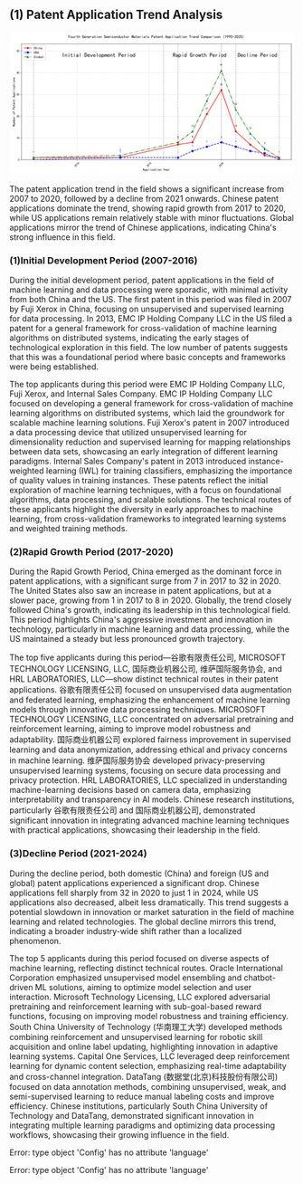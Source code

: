 ## (1) Patent Application Trend Analysis
![Trend Chart](./trend_chart.png "Patent Application Trend Chart")

The patent application trend in the field shows a significant increase from 2007 to 2020, followed by a decline from 2021 onwards. Chinese patent applications dominate the trend, showing rapid growth from 2017 to 2020, while US applications remain relatively stable with minor fluctuations. Global applications mirror the trend of Chinese applications, indicating China's strong influence in this field.
### (1)Initial Development Period (2007-2016)

During the initial development period, patent applications in the field of machine learning and data processing were sporadic, with minimal activity from both China and the US. The first patent in this period was filed in 2007 by Fuji Xerox in China, focusing on unsupervised and supervised learning for data processing. In 2013, EMC IP Holding Company LLC in the US filed a patent for a general framework for cross-validation of machine learning algorithms on distributed systems, indicating the early stages of technological exploration in this field. The low number of patents suggests that this was a foundational period where basic concepts and frameworks were being established.

The top applicants during this period were EMC IP Holding Company LLC, Fuji Xerox, and Internal Sales Company. EMC IP Holding Company LLC focused on developing a general framework for cross-validation of machine learning algorithms on distributed systems, which laid the groundwork for scalable machine learning solutions. Fuji Xerox's patent in 2007 introduced a data processing device that utilized unsupervised learning for dimensionality reduction and supervised learning for mapping relationships between data sets, showcasing an early integration of different learning paradigms. Internal Sales Company's patent in 2013 introduced instance-weighted learning (IWL) for training classifiers, emphasizing the importance of quality values in training instances. These patents reflect the initial exploration of machine learning techniques, with a focus on foundational algorithms, data processing, and scalable solutions. The technical routes of these applicants highlight the diversity in early approaches to machine learning, from cross-validation frameworks to integrated learning systems and weighted training methods.

### (2)Rapid Growth Period (2017-2020)

During the Rapid Growth Period, China emerged as the dominant force in patent applications, with a significant surge from 7 in 2017 to 32 in 2020. The United States also saw an increase in patent applications, but at a slower pace, growing from 1 in 2017 to 8 in 2020. Globally, the trend closely followed China's growth, indicating its leadership in this technological field. This period highlights China's aggressive investment and innovation in technology, particularly in machine learning and data processing, while the US maintained a steady but less pronounced growth trajectory.

The top five applicants during this period—谷歌有限责任公司, MICROSOFT TECHNOLOGY LICENSING, LLC, 国际商业机器公司, 维萨国际服务协会, and HRL LABORATORIES, LLC—show distinct technical routes in their patent applications. 谷歌有限责任公司 focused on unsupervised data augmentation and federated learning, emphasizing the enhancement of machine learning models through innovative data processing techniques. MICROSOFT TECHNOLOGY LICENSING, LLC concentrated on adversarial pretraining and reinforcement learning, aiming to improve model robustness and adaptability. 国际商业机器公司 explored fairness improvement in supervised learning and data anonymization, addressing ethical and privacy concerns in machine learning. 维萨国际服务协会 developed privacy-preserving unsupervised learning systems, focusing on secure data processing and privacy protection. HRL LABORATORIES, LLC specialized in understanding machine-learning decisions based on camera data, emphasizing interpretability and transparency in AI models. Chinese research institutions, particularly 谷歌有限责任公司 and 国际商业机器公司, demonstrated significant innovation in integrating advanced machine learning techniques with practical applications, showcasing their leadership in the field.

### (3)Decline Period (2021-2024)

During the decline period, both domestic (China) and foreign (US and global) patent applications experienced a significant drop. Chinese applications fell sharply from 32 in 2020 to just 1 in 2024, while US applications also decreased, albeit less dramatically. This trend suggests a potential slowdown in innovation or market saturation in the field of machine learning and related technologies. The global decline mirrors this trend, indicating a broader industry-wide shift rather than a localized phenomenon.

The top 5 applicants during this period focused on diverse aspects of machine learning, reflecting distinct technical routes. Oracle International Corporation emphasized unsupervised model ensembling and chatbot-driven ML solutions, aiming to optimize model selection and user interaction. Microsoft Technology Licensing, LLC explored adversarial pretraining and reinforcement learning with sub-goal-based reward functions, focusing on improving model robustness and training efficiency. South China University of Technology (华南理工大学) developed methods combining reinforcement and unsupervised learning for robotic skill acquisition and online label updating, highlighting innovation in adaptive learning systems. Capital One Services, LLC leveraged deep reinforcement learning for dynamic content selection, emphasizing real-time adaptability and cross-channel integration. DataTang (数据堂(北京)科技股份有限公司) focused on data annotation methods, combining unsupervised, weak, and semi-supervised learning to reduce manual labeling costs and improve efficiency. Chinese institutions, particularly South China University of Technology and DataTang, demonstrated significant innovation in integrating multiple learning paradigms and optimizing data processing workflows, showcasing their growing influence in the field.



Error: type object 'Config' has no attribute 'language'

Error: type object 'Config' has no attribute 'language'